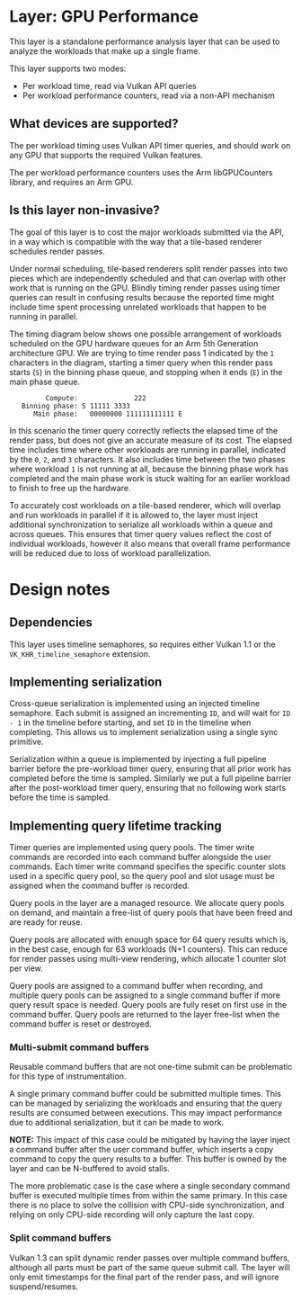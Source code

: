 # Layer: GPU Performance

This layer is a standalone performance analysis layer that can be used to
analyze the workloads that make up a single frame.

This layer supports two modes:

* Per workload time, read via Vulkan API queries
* Per workload performance counters, read via a non-API mechanism

## What devices are supported?

The per workload timing uses Vulkan API timer queries, and should work on any
GPU that supports the required Vulkan features.

The per workload performance counters uses the Arm libGPUCounters library,
and requires an Arm GPU.

## Is this layer non-invasive?

The goal of this layer is to cost the major workloads submitted via the API, in
a way which is compatible with the way that a tile-based renderer schedules
render passes.

Under normal scheduling, tile-based renderers split render passes into two
pieces which are independently scheduled and that can overlap with other work
that is running on the GPU. Blindly timing render passes using timer queries
can result in confusing results because the reported time might include time
spent processing unrelated workloads that happen to be running in parallel.

The timing diagram below shows one possible arrangement of workloads scheduled
on the GPU hardware queues for an Arm 5th Generation architecture GPU. We are
trying to time render pass 1 indicated by the `1` characters in the diagram,
starting a timer query when this render pass starts (`S`) in the binning phase
queue, and stopping when it ends (`E`) in the main phase queue.

```
         Compute:              222
   Binning phase: S 11111 3333
      Main phase:   00000000 111111111111 E
```

In this scenario the timer query correctly reflects the elapsed time of the
render pass, but does not give an accurate measure of its cost. The elapsed
time includes time where other workloads are running in parallel, indicated by
the `0`, `2`, and `3` characters. It also includes time between the two phases
where workload `1` is not running at all, because the binning phase work has
completed and the main phase work is stuck waiting for an earlier workload to
finish to free up the hardware.

To accurately cost workloads on a tile-based renderer, which will overlap and
run workloads in parallel if it is allowed to, the layer must inject additional
synchronization to serialize all workloads within a queue and across queues.
This ensures that timer query values reflect the cost of individual workloads,
however it also means that overall frame performance will be reduced due to
loss of workload parallelization.

# Design notes

## Dependencies

This layer uses timeline semaphores, so requires either Vulkan 1.1 or
the `VK_KHR_timeline_semaphore` extension.

## Implementing serialization

Cross-queue serialization is implemented using an injected timeline semaphore.
Each submit is assigned an incrementing `ID`, and will wait for `ID - 1` in the
timeline before starting, and set `ID` in the timeline when completing. This
allows us to implement serialization using a single sync primitive.

Serialization within a queue is implemented by injecting a full pipeline
barrier before the pre-workload timer query, ensuring that all prior work has
completed before the time is sampled. Similarly we put a full pipeline barrier
after the post-workload timer query, ensuring that no following work starts
before the time is sampled.

## Implementing query lifetime tracking

Timer queries are implemented using query pools. The timer write commands are
recorded into each command buffer alongside the user commands. Each timer write
command specifies the specific counter slots used in a specific query pool, so
the query pool and slot usage must be assigned when the command buffer is
recorded.

Query pools in the layer are a managed resource. We allocate query pools on
demand, and maintain a free-list of query pools that have been freed and are
ready for reuse.

Query pools are allocated with enough space for 64 query results which is, in
the best case, enough for 63 workloads (N+1 counters). This can reduce for
render passes using multi-view rendering, which allocate 1 counter slot per
view.

Query pools are assigned to a command buffer when recording, and multiple
query pools can be assigned to a single command buffer if more query result
space is needed. Query pools are fully reset on first use in the command
buffer. Query pools are returned to the layer free-list when the command buffer
is reset or destroyed.

### Multi-submit command buffers

Reusable command buffers that are not one-time submit can be problematic for
this type of instrumentation.

A single primary command buffer could be submitted multiple times. This can be
managed by serializing the workloads and ensuring that the query results are
consumed between executions. This may impact performance due to additional
serialization, but it can be made to work.

**NOTE:** This impact of this case could be mitigated by having the layer
inject a command buffer after the user command buffer, which inserts a copy
command to copy the query results to a buffer. This buffer is owned by the
layer and can be N-buffered to avoid stalls.

The more problematic case is the case where a single secondary command buffer
is executed multiple times from within the same primary. In this case there
is no place to solve the collision with CPU-side synchronization, and relying
on only CPU-side recording will only capture the last copy.

### Split command buffers

Vulkan 1.3 can split dynamic render passes over multiple command buffers,
although all parts must be part of the same queue submit call. The layer will
only emit timestamps for the final part of the render pass, and will ignore
suspend/resumes.
